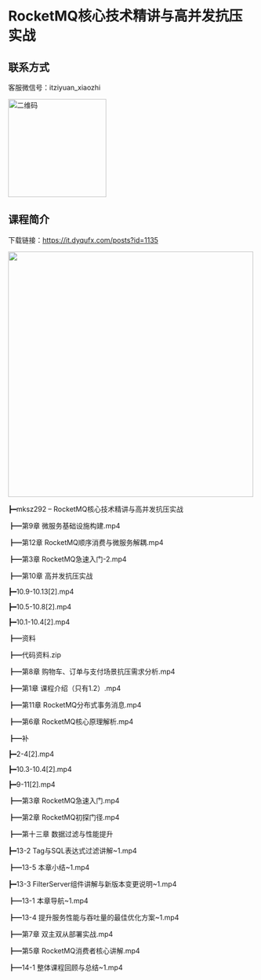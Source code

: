 # RocketMQ核心技术精讲与高并发抗压实战

## 联系方式

客服微信号：itziyuan_xiaozhi

<img src="https://ziyuanyun.oss-cn-guangzhou.aliyuncs.com/common/20240614073449/666b82192834a.jpg" width="200" height="200" alt="二维码">

## 课程简介

下载链接：https://it.dyqufx.com/posts?id=1135

<img src="https://ziyuanyun.oss-cn-guangzhou.aliyuncs.com/yun/20240515153622/664465f650adf.jpg" width="500" alt="">

  ┣━mksz292 &#8211; RocketMQ核心技术精讲与高并发抗压实战

 ┣━第9章 微服务基础设施构建.mp4

 ┣━第12章 RocketMQ顺序消费与微服务解耦.mp4

 ┣━第3章 RocketMQ急速入门-2.mp4

 ┣━第10章 高并发抗压实战

 ┣━10.9-10.13[2].mp4

 ┣━10.5-10.8[2].mp4

 ┣━10.1-10.4[2].mp4

 ┣━资料

 ┣━代码资料.zip

 ┣━第8章 购物车、订单与支付场景抗压需求分析.mp4

 ┣━第1章 课程介绍（只有1.2）.mp4

 ┣━第11章 RocketMQ分布式事务消息.mp4

 ┣━第6章 RocketMQ核心原理解析.mp4

 ┣━补

 ┣━2-4[2].mp4

 ┣━10.3-10.4[2].mp4

 ┣━9-11[2].mp4

 ┣━第3章 RocketMQ急速入门.mp4

 ┣━第2章 RocketMQ初探门径.mp4

 ┣━第十三章 数据过滤与性能提升

 ┣━13-2 Tag与SQL表达式过滤讲解~1.mp4

 ┣━13-5 本章小结~1.mp4

 ┣━13-3 FilterServer组件讲解与新版本变更说明~1.mp4

 ┣━13-1 本章导航~1.mp4

 ┣━13-4 提升服务性能与吞吐量的最佳优化方案~1.mp4

 ┣━第7章 双主双从部署实战.mp4

 ┣━第5章 RocketMQ消费者核心讲解.mp4

 ┣━14-1 整体课程回顾与总结~1.mp4

  